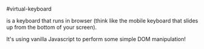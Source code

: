 #virtual-keyboard

is a keyboard that runs in browser (think like the mobile keyboard that slides up from the bottom of your screen). 

It's using vanilla Javascript to perform some simple DOM manipulation!



